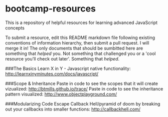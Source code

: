 bootcamp-resources
==================

This is a repository of helpful resources for learning advanced JavaScript concepts

To submit a resource, edit this README markdown file following existing conventions of information hierarchy, then submit a pull request. I will merge it in! The only documents that should be sumbitted here are something that *helped* you. Not something that challenged you or a 'cool resource you'll check out later'. Something that _helped_.

###The Basics
Learn X in Y - Javascript native functionality: http://learnxinyminutes.com/docs/javascript/


###Scope & Inheritance
Paste in code to see the scopes that it will create vizualized: http://btmills.github.io/trace/
Paste in code to see the inheritance pattern visualized: http://www.objectplayground.com/



###Modularizing Code
Escape Callback Hell/pyramid of doom by breaking out your callbacks into smaller functions: http://callbackhell.com/
